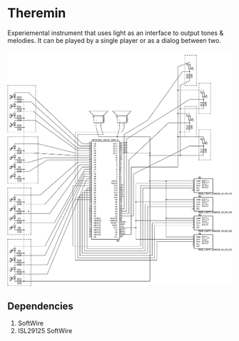 # Theremin

Experiemental instrument that uses light as an interface to output tones & melodies. It can be played by a single player or as a dialog between two.

![Image](schematic.png)

## Dependencies

1. SoftWire
2. ISL29125 SoftWire
